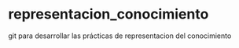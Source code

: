 # representacion_conocimiento
 git para desarrollar las prácticas de representacion del conocimiento
